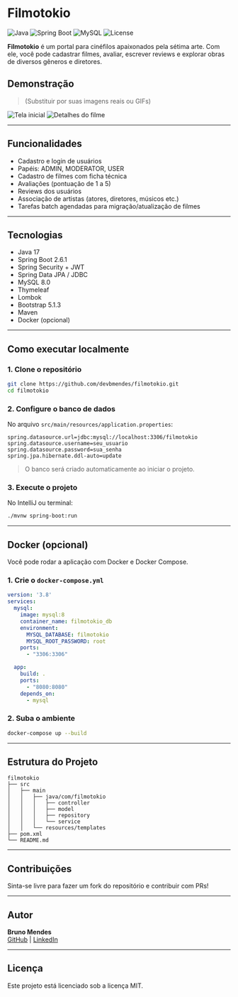 
# Filmotokio

![Java](https://img.shields.io/badge/Java-17-orange?style=for-the-badge&logo=java)
![Spring Boot](https://img.shields.io/badge/SpringBoot-2.6.1-brightgreen?style=for-the-badge&logo=spring)
![MySQL](https://img.shields.io/badge/MySQL-8.0-blue?style=for-the-badge&logo=mysql)
![License](https://img.shields.io/badge/license-MIT-lightgrey?style=for-the-badge)

**Filmotokio** é um portal para cinéfilos apaixonados pela sétima arte. Com ele, você pode cadastrar filmes, avaliar, escrever reviews e explorar obras de diversos gêneros e diretores.

## Demonstração

> (Substituir por suas imagens reais ou GIFs)

![Tela inicial](docs/tela-inicial.png)
![Detalhes do filme](docs/detalhes-filme.png)

---

## Funcionalidades

- Cadastro e login de usuários
- Papéis: ADMIN, MODERATOR, USER
- Cadastro de filmes com ficha técnica
- Avaliações (pontuação de 1 a 5)
- Reviews dos usuários
- Associação de artistas (atores, diretores, músicos etc.)
- Tarefas batch agendadas para migração/atualização de filmes

---

## Tecnologias

- Java 17
- Spring Boot 2.6.1
- Spring Security + JWT
- Spring Data JPA / JDBC
- MySQL 8.0
- Thymeleaf
- Lombok
- Bootstrap 5.1.3
- Maven
- Docker (opcional)

---

## Como executar localmente

### 1. Clone o repositório

```bash
git clone https://github.com/devbmendes/filmotokio.git
cd filmotokio
```

### 2. Configure o banco de dados

No arquivo `src/main/resources/application.properties`:

```properties
spring.datasource.url=jdbc:mysql://localhost:3306/filmotokio
spring.datasource.username=seu_usuario
spring.datasource.password=sua_senha
spring.jpa.hibernate.ddl-auto=update
```

> O banco será criado automaticamente ao iniciar o projeto.

### 3. Execute o projeto

No IntelliJ ou terminal:

```bash
./mvnw spring-boot:run
```

---

## Docker (opcional)

Você pode rodar a aplicação com Docker e Docker Compose.

### 1. Crie o `docker-compose.yml`

```yaml
version: '3.8'
services:
  mysql:
    image: mysql:8
    container_name: filmotokio_db
    environment:
      MYSQL_DATABASE: filmotokio
      MYSQL_ROOT_PASSWORD: root
    ports:
      - "3306:3306"

  app:
    build: .
    ports:
      - "8080:8080"
    depends_on:
      - mysql
```

### 2. Suba o ambiente

```bash
docker-compose up --build
```

---

## Estrutura do Projeto

```
filmotokio
├── src
│   ├── main
│   │   ├── java/com/filmotokio
│   │   │   ├── controller
│   │   │   ├── model
│   │   │   ├── repository
│   │   │   └── service
│   │   └── resources/templates
├── pom.xml
└── README.md
```

---

## Contribuições

Sinta-se livre para fazer um fork do repositório e contribuir com PRs!

---

## Autor

**Bruno Mendes**  
[GitHub](https://github.com/devbmendes) | [LinkedIn](https://linkedin.com/in/SEU_USUARIO)

---

## Licença

Este projeto está licenciado sob a licença MIT.
